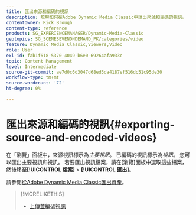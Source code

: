 ```yaml
---
title: 匯出來源和編碼的視訊
description: 瞭解如何在Adobe Dynamic Media Classic中匯出來源和編碼的視訊。
contentOwner: Rick Brough
content-type: reference
products: SG_EXPERIENCEMANAGER/Dynamic-Media-Classic
geptopics: SG_SCENESEVENONDEMAND_PK/categories/video
feature: Dynamic Media Classic,Viewers,Video
role: User
exl-id: fab1f618-5370-4049-b6e0-69264afa933c
topic: Content Management
level: Intermediate
source-git-commit: ae7d0c6d3047d68ed3da4187ef516dc51c95de30
workflow-type: tm+mt
source-wordcount: '72'
ht-degree: 0%

---
```


# 匯出來源和編碼的視訊{#exporting-source-and-encoded-videos}

在「瀏覽」面板中，來源視訊標示為&#x200B;*主要視訊*。 已編碼的視訊標示為&#x200B;*視訊*。 您可以匯出主要視訊和視訊。 若要匯出視訊檔案，請在[瀏覽]面板中選取這些檔案，然後移至&#x200B;**[!UICONTROL 檔案]** > **[!UICONTROL 匯出]**。

請參閱[從Adobe Dynamic Media Classic匯出資產](exporting-assets-from-dmc.md#exporting-assets-from-dmc)。

>[!MORELIKETHIS]
>
>* [上傳並編碼視訊](uploading-encoding-videos.md#uploading_and_encoding_videos)

